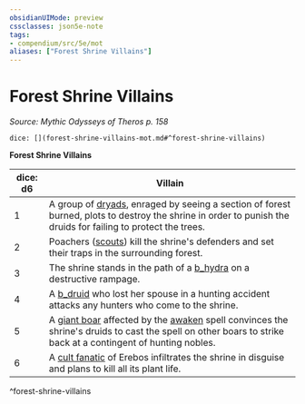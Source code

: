 ```yaml
---
obsidianUIMode: preview
cssclasses: json5e-note
tags:
- compendium/src/5e/mot
aliases: ["Forest Shrine Villains"]
---
```

# Forest Shrine Villains
*Source: Mythic Odysseys of Theros p. 158* 

`dice: [](forest-shrine-villains-mot.md#^forest-shrine-villains)`

**Forest Shrine Villains**

| dice: d6 | Villain |
|----------|---------|
| 1 | A group of [dryads](b_dryad.md), enraged by seeing a section of forest burned, plots to destroy the shrine in order to punish the druids for failing to protect the trees. |
| 2 | Poachers ([scouts](b_scout.md)) kill the shrine's defenders and set their traps in the surrounding forest. |
| 3 | The shrine stands in the path of a [b_hydra](b_hydra.md) on a destructive rampage. |
| 4 | A [b_druid](b_druid.md) who lost her spouse in a hunting accident attacks any hunters who come to the shrine. |
| 5 | A [giant boar](b_giant-boar.md) affected by the [awaken](awaken.md) spell convinces the shrine's druids to cast the spell on other boars to strike back at a contingent of hunting nobles. |
| 6 | A [cult fanatic](b_cult-fanatic.md) of Erebos infiltrates the shrine in disguise and plans to kill all its plant life. |
^forest-shrine-villains